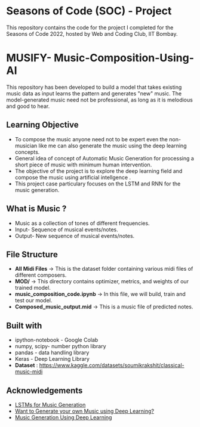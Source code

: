 # Seasons of Code (SOC) - Project
This repository contains the code for the project I completed for the Seasons of Code 2022, hosted by Web and Coding Club, IIT Bombay.

# MUSIFY- Music-Composition-Using-AI
This repository has been developed to build a model that takes existing music data as input learns the pattern and generates "new" music.
The model-generated music need not be professional, as long as it is melodious and good to hear.

## Learning Objective
* To compose the music anyone need not to be expert even the non-musician like me can also generate the music using the deep learning concepts.
* General idea of concept of Automatic Music Generation for processing a short piece of music with minimum human intervention.
* The objective of the project is to explore the deep learning field and compose the music using artificial intellgence .
* This project case particulary focuses on the LSTM and RNN for the music generation.

## What is Music ?
* Music as a collection of tones of different frequencies.
* Input- Sequence of musical events/notes.
* Output- New sequence of musical events/notes.

## File Structure
* **All Midi Files** -> This is the dataset folder containing various midi files of different composers.
* **MOD/** -> This directory contains optimizer, metrics, and weights of our trained model.
* **music_composition_code.ipynb** -> In this file, we will build, train and test our model.
* **Composed_music_output.mid** -> This is a music file of predicted notes.


## Built with
* ipython-notebook - Google Colab 
* numpy, scipy- number python library
* pandas - data handling library
* Keras - Deep Learning Library
* **Dataset** : https://www.kaggle.com/datasets/soumikrakshit/classical-music-midi

## Acknowledgements

 - [LSTMs for Music Generation](https://towardsdatascience.com/lstms-for-music-generation-8b65c9671d35)
 - [Want to Generate your own Music using Deep Learning?](https://www.analyticsvidhya.com/blog/2020/01/how-to-perform-automatic-music-generation/)
 - [Music Generation Using Deep Learning](https://medium.com/mlearning-ai/music-generation-using-deep-learning-49692851c57c)

